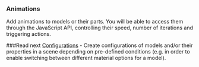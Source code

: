### Animations
Add animations to models or their parts. You will be able to access them through the JavaScript API, controlling their speed, number of iterations and triggering actions.

###Read next
[Configurations](3d-content/3d-content--custom-models/advanced-models/3d-content--custom-models--advanced-models--configurations.md) - Create configurations of models and/or their properties in a scene depending on pre-defined conditions (e.g. in order to enable switching between different material options for a model).

